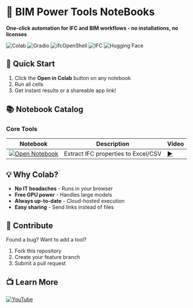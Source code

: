 # 🔧 BIM Power Tools NoteBooks

**One-click automation for IFC and BIM workflows - no installations, no licenses**

![Colab](https://img.shields.io/badge/Google_Colab-F9AB00?style=for-the-badge&logo=google-colab&logoColor=white) ![Gradio](https://img.shields.io/badge/Gradio-FF4B4B?style=for-the-badge&logo=gradio&logoColor=white) ![ifcOpenShell](https://img.shields.io/badge/ifcOpenShell-2D5C88?style=for-the-badge&logo=ifcopenshell&logoColor=white) ![IFC](https://img.shields.io/badge/IFC-4BC0F5?style=for-the-badge&logo=ifc&logoColor=white) ![Hugging Face](https://img.shields.io/badge/Hugging_Face-FFD21E?style=for-the-badge&logo=huggingface&logoColor=black)

## 🚀 Quick Start

1. Click the **Open in Colab** button on any notebook
2. Run all cells
4. Get instant results or a shareable app link!

## 📚 Notebook Catalog

### Core Tools
| Notebook | Description | Video |
|----------|-------------|-------|
| [![Open Notebook](https://colab.research.google.com/assets/colab-badge.svg)](https://github.com/ENG-Mazri/bim_notebooks/blob/master/IFC_Property_Extractor.ipynb) | Extract IFC properties to Excel/CSV | [▶️](https://www.youtube.com/watch?v=smkNye1Q1sI) |


## 💡 Why Colab?
- **No IT headaches** - Runs in your browser
- **Free GPU power** - Handles large models
- **Always up-to-date** - Cloud-hosted execution
- **Easy sharing** - Send links instead of files

## 🤝 Contribute
Found a bug? Want to add a tool?
1. Fork this repository
2. Create your feature branch
3. Submit a pull request

## 📺 Learn More
[![YouTube](https://img.shields.io/badge/YouTube_Tutorials-FF0000?style=flat&logo=youtube&logoColor=white)](https://www.youtube.com/channel/UCEA6IkK-4C5VUwLd0tgm0hw)
